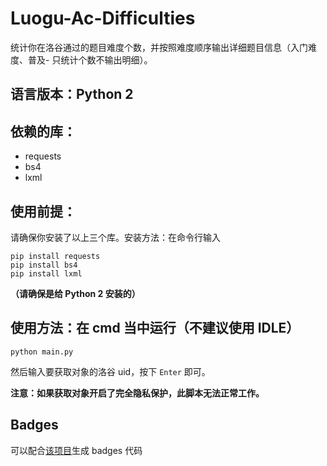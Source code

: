 # Luogu-Ac-Difficulties
统计你在洛谷通过的题目难度个数，并按照难度顺序输出详细题目信息（入门难度、普及- 只统计个数不输出明细）。

## 语言版本：**Python 2**

## 依赖的库：
+ requests
+ bs4
+ lxml

## 使用前提：
请确保你安装了以上三个库。安装方法：在命令行输入
```batch
pip install requests
pip install bs4
pip install lxml
```
**（请确保是给 Python 2 安装的）**

## 使用方法：在 cmd 当中运行（不建议使用 IDLE）
```batch
python main.py
```
然后输入要获取对象的洛谷 uid，按下 `Enter` 即可。

**注意：如果获取对象开启了完全隐私保护，此脚本无法正常工作。**

## Badges
可以配合[该项目](https://github.com/Anguei/Luogu-Difficulties-Badge-Generator)生成 badges 代码
